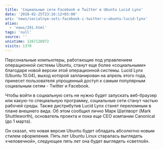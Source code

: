 ```yaml
---
title: 'Социальные сети Facebook и Twitter в Ubuntu Lucid Lynx'
date: '2010-02-25T23:16:12+03:00'
uri: 'news/socialnye-seti-facebook-i-twitter-v-ubuntu-lucid-lynx'
alias: 
  - 'news/291.html'
tags: 'null'
source: ''
unixtime: 1267128972
visits: 1370
---
```

Персональные компьютеры, работающие под управлением операционной системы Ubuntu, станут еще более «социальными» благодаря новой версии этой операционной системы. Lucid Lynx (Ubuntu 10.04), выход которой запланирован на апрель этого года, принесет пользователя упрощенный доступ к самым популярным социальным сетям - Twitter и Facebook.

Чтобы войти в социальную сеть не нужно будет запускать веб-браузер или какую-то специальную программу, социальные сети станут частью рабочей среды. Также дистрибутив Lucid Lynx станет переломным в плане внешнего вида. Об этом сообщил лично Марк Шатлворт (Mark Shuttleworth), основатель проекта и пока еще СЕО компании Canonical (до 1 марта).

Он сказал, что новая версия Ubuntu будет обладать абсолютно новым стилем оформления. Пять лет Ubuntu Linux старалась выглядеть «человечной», следующее пять лет она будет выглядеть «светлой».
